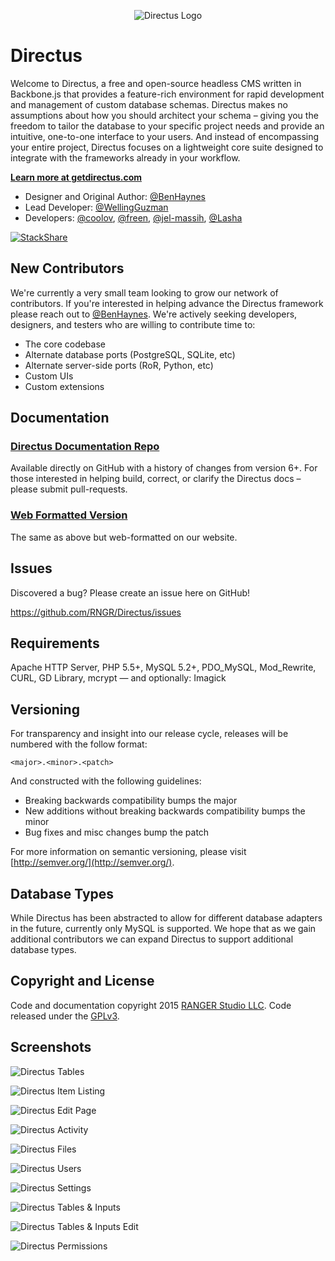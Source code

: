 <p align="center">
<img src="https://s3.amazonaws.com/f.cl.ly/items/3Q2830043H1Y1c1F1K2D/directus-logo-stacked.png" alt="Directus Logo"/>
</p>

Directus
====================

Welcome to Directus, a free and open-source headless CMS written in Backbone.js that provides a feature-rich environment for rapid development and management of custom database schemas. Directus makes no assumptions about how you should architect your schema – giving you the freedom to tailor the database to your specific project needs and provide an intuitive, one-to-one interface to your users. And instead of encompassing your entire project, Directus focuses on a lightweight core suite designed to integrate with the frameworks already in your workflow.

**[Learn more at getdirectus.com](http://getdirectus.com)**

* Designer and Original Author: [@BenHaynes](https://github.com/BenHaynes)
* Lead Developer: [@WellingGuzman](https://github.com/WellingGuzman)
* Developers: [@coolov](https://github.com/coolov), [@freen](https://github.com/freen), [@jel-massih](https://github.com/jel-massih), [@Lasha](https://github.com/Lasha)

[![StackShare](http://img.shields.io/badge/tech-stack-0690fa.svg?style=flat)](http://stackshare.io/ranger-studio-llc/directus)

## New Contributors ##
We're currently a very small team looking to grow our network of contributors. If you're interested in helping advance the Directus framework please reach out to [@BenHaynes](https://github.com/BenHaynes). We're actively seeking developers, designers, and testers who are willing to contribute time to: 
* The core codebase
* Alternate database ports (PostgreSQL, SQLite, etc)
* Alternate server-side ports (RoR, Python, etc)
* Custom UIs
* Custom extensions

## Documentation ##

### [Directus Documentation Repo](https://github.com/directus/docs)
Available directly on GitHub with a history of changes from version 6+. For those interested in helping build, correct, or clarify the Directus docs – please submit pull-requests.

### [Web Formatted Version](http://getdirectus.com/docs)
The same as above but web-formatted on our website.

## Issues ##

Discovered a bug? Please create an issue here on GitHub!

https://github.com/RNGR/Directus/issues

## Requirements ##
Apache HTTP Server, PHP 5.5+, MySQL 5.2+, PDO_MySQL, Mod_Rewrite, CURL, GD Library, mcrypt — and optionally: Imagick

## Versioning ##
For transparency and insight into our release cycle, releases will be numbered with the follow format:

`<major>.<minor>.<patch>`

And constructed with the following guidelines:

* Breaking backwards compatibility bumps the major
* New additions without breaking backwards compatibility bumps the minor
* Bug fixes and misc changes bump the patch

For more information on semantic versioning, please visit [http://semver.org/](http://semver.org/).

## Database Types ##
While Directus has been abstracted to allow for different database adapters in the future, currently only MySQL is supported. We hope that as we gain additional contributors we can expand Directus to support additional database types.

## Copyright and License ##

Code and documentation copyright 2015 [RANGER Studio LLC](http://rngr.org/). Code released under the [GPLv3](http://www.gnu.org/copyleft/gpl.html).

## Screenshots ##

![Directus Tables](http://getdirectus.com/assets/imgs/ss-full-tables.png)


![Directus Item Listing](http://getdirectus.com/assets/imgs/ss-full-item-listing.png)


![Directus Edit Page](http://getdirectus.com/assets/imgs/ss-full-item-edit.png)


![Directus Activity](http://getdirectus.com/assets/imgs/ss-full-activity.png)


![Directus Files](http://getdirectus.com/assets/imgs/ss-full-files.png)


![Directus Users](http://getdirectus.com/assets/imgs/ss-full-users.png)


![Directus Settings](http://getdirectus.com/assets/imgs/ss-full-settings.png)


![Directus Tables & Inputs](http://getdirectus.com/assets/imgs/ss-full-tablesinputs.png)


![Directus Tables & Inputs Edit](http://getdirectus.com/assets/imgs/ss-full-tablesinputs-edit.png)


![Directus Permissions](http://getdirectus.com/assets/imgs/ss-full-permissions.png)

